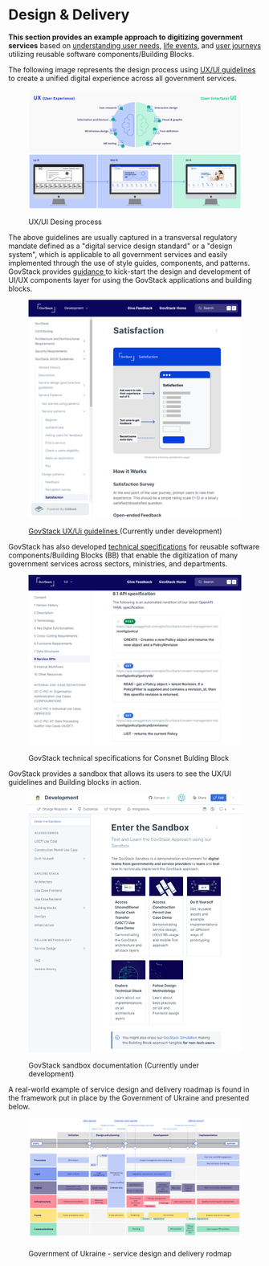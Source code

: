 # Design & Delivery

**This section provides an example approach to digitizing government services** based on [understanding user needs](https://govstack.gitbook.io/implementation-playbook/govstack-implementation-playbook/digital-service-design-standard-and-delivery-protocol/understand-user-needs-and-identiry-as-is-user-journey), [life events](https://govstack.gitbook.io/implementation-playbook/govstack-implementation-playbook/learning-and-exchange/artefacts#request-for-information-3-rfi-3), and [user journeys ](https://govstack.gitbook.io/implementation-playbook/govstack-implementation-playbook/learning-and-exchange/artefacts#request-for-information-5-rfi-5)utilizing reusable software components/Building Blocks.&#x20;

The following image represents the design process using [UX/UI guidelines](https://govstack.gitbook.io/specification/v/govstack-specification-main/govstack-ui-ux-guidelines) to create a unified digital experience across all government services.

<figure><img src="../../../.gitbook/assets/22.-Digital-Service-Design-Standard-and-Delivery-Protocol (2).jpg" alt=""><figcaption><p>UX/UI Desing process </p></figcaption></figure>

The above guidelines are usually captured in a transversal regulatory mandate defined as a "digital service design standard" or a "design system", which is applicable to all government services and easily implemented through the use of style guides, components, and patterns. GovStack provides [guidance ](https://govstack.gitbook.io/specification/v/govstack-specification-main/govstack-ui-ux-guidelines)to kick-start the design and development of UI/UX components layer for using the GovStack applications and building blocks.

<figure><img src="../../../.gitbook/assets/Screenshot 2023-10-31 190207.png" alt=""><figcaption><p><a href="https://govstack.gitbook.io/specification/v/govstack-specification-main/govstack-ui-ux-guidelines">GovStack UX/Ui guidelines </a>(Currently under development)</p></figcaption></figure>

GovStack has also developed [technical specifications](https://govstack.gitbook.io/specification/v/1.0/) for reusable software components/Building Blocks (BB) that enable the digitization of many government services across sectors, ministries, and departments.

<figure><img src="../../../.gitbook/assets/Screenshot 2023-10-31 191233.png" alt=""><figcaption><p>GovStack technical specifications for Consnet Bulding Block</p></figcaption></figure>

GovStack provides a sandbox that allows its users to see the UX/UI guidelines and Building blocks in action.

<figure><img src="../../../.gitbook/assets/Screenshot 2023-10-31 192008.png" alt=""><figcaption><p>GovStack sandbox documentation (Currently under development)</p></figcaption></figure>

A real-world example of service design and delivery roadmap is found in the framework put in place by the Government of Ukraine and presented below.

<figure><img src="../../../.gitbook/assets/21a.-GovStack-country-engagement-journey (1) (1).jpg" alt=""><figcaption><p> Government of Ukraine - service design and delivery rodmap</p></figcaption></figure>
